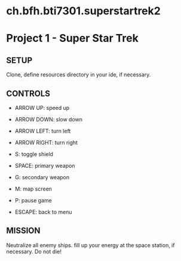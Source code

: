 # ch.bfh.bti7301.superstartrek2

Project 1 - Super Star Trek
====

SETUP
---
Clone, define resources directory in your ide, if necessary.

CONTROLS
---
* ARROW UP: speed up
* ARROW DOWN: slow down
* ARROW LEFT: turn left
* ARROW RIGHT: turn right

* S: toggle shield
* SPACE: primary weapon
* G: secondary weapon

* M: map screen
* P: pause game
* ESCAPE: back to menu

MISSION
---
Neutralize all enemy ships. fill up your energy at the space station, if necessary. Do not die!
